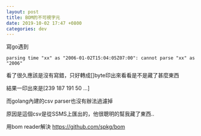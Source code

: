 ```yaml
---
layout: post
title: BOM的不可視字元
date: 2019-10-02 17:47 +0800
categories: dev
---
```


寫go遇到

```
parsing time "xx" as "2006-01-02T15:04:05Z07:00": cannot parse "xx" as "2006"
```

看了很久應該是沒有寫錯，只好轉成[]byte印出來看看是不是藏了甚麼東西

結果一印出來是[239 187 191 50 ...]

而golang內建的csv parser也沒有辦法過濾掉

原因是這個csv是從SSMS上匯出的，他很聰明的幫我藏了東西..

用bom reader解決 https://github.com/spkg/bom
